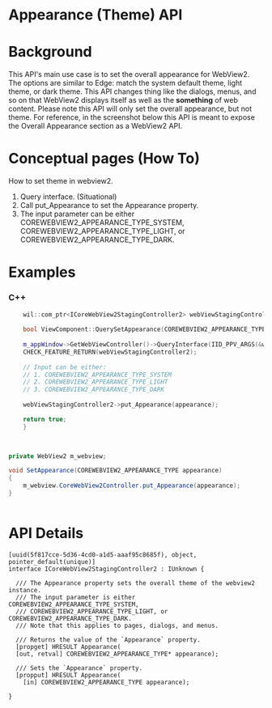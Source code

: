 Appearance (Theme) API
===

# Background
This API's main use case is to set the overall appearance for WebView2. The options are similar to Edge: match the system default theme, light theme, or dark theme. 
This API changes thing like the dialogs, menus, and so on that WebView2 displays itself as well as the **something** of web content. Please note this API will only set the overall appearance, but not theme.
For reference, in the screenshot below this API is meant to expose the Overall Appearance section as a WebView2 API. 

# Conceptual pages (How To)

How to set theme in webview2. 
1. Query interface. (Situational)
2. Call put_Appearance to set the Appearance property. 
3. The input parameter can be either COREWEBVIEW2_APPEARANCE_TYPE_SYSTEM, COREWEBVIEW2_APPEARANCE_TYPE_LIGHT, or COREWEBVIEW2_APPEARANCE_TYPE_DARK.


# Examples

### C++

```cpp
    wil::com_ptr<ICoreWebView2StagingController2> webViewStagingController2;
    
    bool ViewComponent::QuerySetAppearance(COREWEBVIEW2_APPEARANCE_TYPE appearance){
    
    m_appWindow->GetWebViewController()->QueryInterface(IID_PPV_ARGS(&webViewStagingController2));
    CHECK_FEATURE_RETURN(webViewStagingController2);
    
    // Input can be either:
    // 1. COREWEBVIEW2_APPEARANCE_TYPE_SYSTEM 
    // 2. COREWEBVIEW2_APPEARANCE_TYPE_LIGHT 
    // 3. COREWEBVIEW2_APPEARANCE_TYPE_DARK
    
    webViewStagingController2->put_Appearance(appearance); 

    return true;
    }
    
```

```c#

private WebView2 m_webview;

void SetAppearance(COREWEBVIEW2_APPEARANCE_TYPE appearance)
{
    m_webview.CoreWebView2Controller.put_Appearance(appearance);
}
    
```

# API Details

```
[uuid(5f817cce-5d36-4cd0-a1d5-aaaf95c8685f), object, pointer_default(unique)]
interface ICoreWebView2StagingController2 : IUnknown {

  /// The Appearance property sets the overall theme of the webview2 instance. 
  /// The input parameter is either COREWEBVIEW2_APPEARANCE_TYPE_SYSTEM, 
  /// COREWEBVIEW2_APPEARANCE_TYPE_LIGHT, or COREWEBVIEW2_APPEARANCE_TYPE_DARK.
  /// Note that this applies to pages, dialogs, and menus.  
  
  /// Returns the value of the `Appearance` property.
  [propget] HRESULT Appearance(
  [out, retval] COREWEBVIEW2_APPEARANCE_TYPE* appearance);

  /// Sets the `Appearance` property.
  [propput] HRESULT Appearance(
    [in] COREWEBVIEW2_APPEARANCE_TYPE appearance);

}
```
